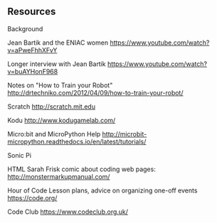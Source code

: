 
## Resources

Background

Jean Bartik and the ENIAC women
https://www.youtube.com/watch?v=aPweFhhXFvY

Longer interview with Jean Bartik
https://www.youtube.com/watch?v=buAYHonF968


Notes on "How to Train your Robot"
http://drtechniko.com/2012/04/09/how-to-train-your-robot/


Scratch
http://scratch.mit.edu

Kodu
http://www.kodugamelab.com/

Micro:bit and MicroPython Help
http://microbit-micropython.readthedocs.io/en/latest/tutorials/

Sonic Pi

HTML
Sarah Frisk comic about coding web pages:
http://monstermarkupmanual.com/



Hour of Code
Lesson plans, advice on organizing one-off events
https://code.org/

Code Club
https://www.codeclub.org.uk/
